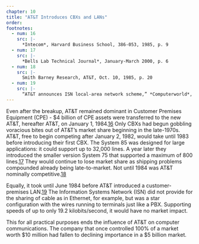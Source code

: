 ```yaml
---
chapter: 10
title: "AT&T Introduces CBXs and LANs"
order: 
footnotes:
  - num: 16
    src: |-
      *Intecom*, Harvard Business School, 386-053, 1985, p. 9
  - num: 17
    src: |-
      *Bells Lab Technical Journal*, January-March 2000, p. 6
  - num: 18
    src: |-
      Smith Barney Research, AT&T, Oct. 10, 1985, p. 20
  - num: 19
    src: |-
      “AT&T announces ISN local-area network scheme,” *Computerworld*, July 2, 1984, p. 5
---
```


Even after the breakup, AT&T remained dominant in Customer Premises Equipment (CPE) - $4 billion of CPE assets were transferred to the new AT&T, hereafter AT&T, on January 1, 1984.<a name="fnloc16" href="#fn16">16</a>   Only CBXs had begun gobbling voracious bites out of AT&T’s market share beginning in the late-1970s. AT&T, free to begin competing after January 2, 1982, would take until 1983 before introducing their first CBX. The System 85 was designed for large applications: it could support up to 32,000 lines. A year later they introduced the smaller version System 75 that supported a maximum of 800 lines.<a name="fnloc17" href="#fn17">17</a> They would continue to lose market share as shipping problems compounded already being late-to-market. Not until 1984 was AT&T nominally competitive.<a name="fnloc18" href="#fn18">18</a>

Equally, it took until June 1984 before AT&T introduced a customer-premises LAN.<a name="fnloc19" href="#fn19">19</a>   The Information Systems Network (ISN) did not provide for the sharing of cable as in Ethernet, for example, but was a star configuration with the wires running to terminals just like a PBX. Supporting speeds of up to only 19.2 kilobits/second, it would have no market impact.

This for all practical purposes ends the influence of AT&T on computer communications. The company that once controlled 100% of a market worth $10 million had fallen to declining importance in a $5 billion market.
